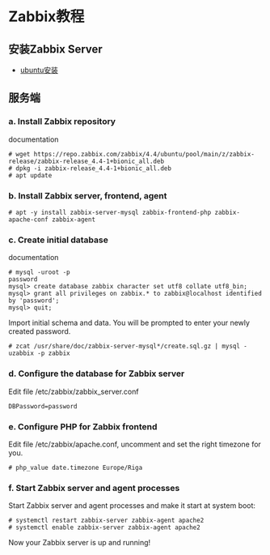 # Zabbix教程

## 安装Zabbix Server
* [ubuntu安装](https://www.zabbix.com/download?zabbix=4.4&os_distribution=ubuntu&os_version=18.04_bionic&db=mysql)

## 服务端

### a. Install Zabbix repository
documentation
```
# wget https://repo.zabbix.com/zabbix/4.4/ubuntu/pool/main/z/zabbix-release/zabbix-release_4.4-1+bionic_all.deb
# dpkg -i zabbix-release_4.4-1+bionic_all.deb
# apt update
```
### b. Install Zabbix server, frontend, agent
```
# apt -y install zabbix-server-mysql zabbix-frontend-php zabbix-apache-conf zabbix-agent
```
### c. Create initial database
documentation
```
# mysql -uroot -p
password
mysql> create database zabbix character set utf8 collate utf8_bin;
mysql> grant all privileges on zabbix.* to zabbix@localhost identified by 'password';
mysql> quit;
```
Import initial schema and data. You will be prompted to enter your newly created password.
```
# zcat /usr/share/doc/zabbix-server-mysql*/create.sql.gz | mysql -uzabbix -p zabbix
```
### d. Configure the database for Zabbix server
Edit file /etc/zabbix/zabbix_server.conf
```
DBPassword=password
```
### e. Configure PHP for Zabbix frontend
Edit file /etc/zabbix/apache.conf, uncomment and set the right timezone for you.
```
# php_value date.timezone Europe/Riga
```
### f. Start Zabbix server and agent processes
Start Zabbix server and agent processes and make it start at system boot:
```
# systemctl restart zabbix-server zabbix-agent apache2
# systemctl enable zabbix-server zabbix-agent apache2
```
Now your Zabbix server is up and running!
